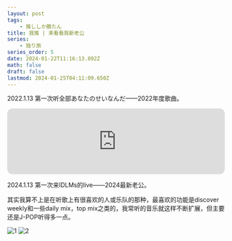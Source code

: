 ```yaml
---
layout: post
tags:
    - 推ししか勝たん
title: 我推 | 来看看我新老公
series:
    - 独り旅
series_order: 5
date: 2024-01-22T11:16:13.892Z
math: false
draft: false
lastmod: 2024-01-25T04:11:09.650Z
---
```

2022.1.13 第一次听全部あなたのせいなんだ——2022年度歌曲。

<iframe style="border-radius:12px" src="https://open.spotify.com/embed/track/1gQIs4zN15YJhzl4Ytkha6?utm_source=generator" width="100%" height="152" frameBorder="0" allowfullscreen="" allow="autoplay; clipboard-write; encrypted-media; fullscreen; picture-in-picture" loading="lazy"></iframe>

2024.1.13 第一次来IDLMs的live——2024最新老公。

其实我算不上是在听歌上有很喜欢的人或乐队的那种，最喜欢的功能是discover weekly和一些daily mix，top mix之类的，我常听的音乐就这样不断扩展，但主要还是J-POP听得多一点。

![1](/img/005Pd0pMgy1hkuhc3b6zvj30e611cad7.jpg)
![2](/img/005Pd0pMgy1hkuhc3adv1j30e60v0goc.jpg)